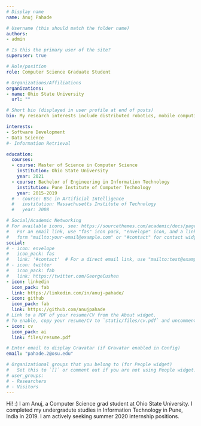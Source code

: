 ```yaml
---
# Display name
name: Anuj Pahade

# Username (this should match the folder name)
authors:
- admin

# Is this the primary user of the site?
superuser: true

# Role/position
role: Computer Science Graduate Student

# Organizations/Affiliations
organizations:
- name: Ohio State University
  url: ""

# Short bio (displayed in user profile at end of posts)
bio: My research interests include distributed robotics, mobile computing and programmable matter.

interests:
- Software Development
- Data Science
#- Information Retrieval

education:
  courses:
  - course: Master of Science in Computer Science
    institution: Ohio State University
    year: 2021
  - course: Bachelor of Engineering in Information Technology
    institution: Pune Institute of Computer Technology
    year: 2015-2019
  # - course: BSc in Artificial Intelligence
  #   institution: Massachusetts Institute of Technology
  #   year: 2008

# Social/Academic Networking
# For available icons, see: https://sourcethemes.com/academic/docs/page-builder/#icons
#   For an email link, use "fas" icon pack, "envelope" icon, and a link in the
#   form "mailto:your-email@example.com" or "#contact" for contact widget.
social:
# - icon: envelope
#   icon_pack: fas
#   link: '#contact'  # For a direct email link, use "mailto:test@example.org".
# - icon: twitter
#   icon_pack: fab
#   link: https://twitter.com/GeorgeCushen
- icon: linkedin
  icon_pack: fab
  link: https://linkedin.com/in/anuj-pahade/
- icon: github
  icon_pack: fab
  link: https://github.com/anujpahade
# Link to a PDF of your resume/CV from the About widget.
# To enable, copy your resume/CV to `static/files/cv.pdf` and uncomment the lines below.
- icon: cv
  icon_pack: ai
  link: files/resume.pdf

# Enter email to display Gravatar (if Gravatar enabled in Config)
email: "pahade.2@osu.edu"

# Organizational groups that you belong to (for People widget)
#   Set this to `[]` or comment out if you are not using People widget.
# user_groups:
# - Researchers
# - Visitors
---
```


Hi! :) I am Anuj, a Computer Science grad student at Ohio State University. I completed my undergradute studies in Information Technology in Pune, India in 2019. I am actively seeking summer 2020 internship positions.
